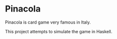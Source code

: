 # Pinacola

Pinacola is card game very famous in Italy.  

This project attempts to simulate the game in Haskell. 